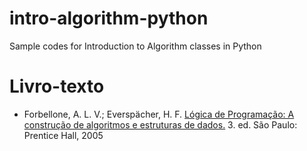 # intro-algorithm-python
Sample codes for Introduction to Algorithm classes in Python

# Livro-texto
* Forbellone, A. L. V.; Everspächer, H. F. [Lógica de Programação: A construção de algoritmos e estruturas de dados.](https://books.google.com.br/books/about/L%C3%B3gica_de_programa%C3%A7%C3%A3o.html?id=L5b4AwAACAAJ) 3. ed. São Paulo: Prentice Hall, 2005